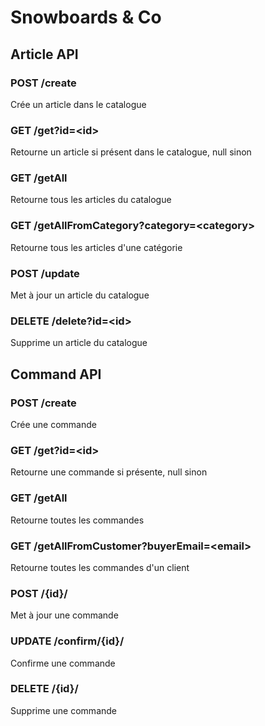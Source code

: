 # Snowboards & Co 

## Article API
### POST /create
Crée un article dans le catalogue

### GET /get?id=\<id\>
Retourne un article si présent dans le catalogue, null sinon

### GET /getAll
Retourne tous les articles du catalogue

### GET /getAllFromCategory?category=\<category\>
Retourne tous les articles d'une catégorie

### POST /update
Met à jour un article du catalogue

### DELETE /delete?id=\<id\>
Supprime un article du catalogue

## Command API
### POST /create
Crée une commande

### GET /get?id=\<id\>
Retourne une commande si présente, null sinon

### GET /getAll
Retourne toutes les commandes

### GET /getAllFromCustomer?buyerEmail=\<email\>
Retourne toutes les commandes d'un client

### POST /{id}/
Met à jour une commande

### UPDATE /confirm/{id}/
Confirme une commande

### DELETE /{id}/
Supprime une commande